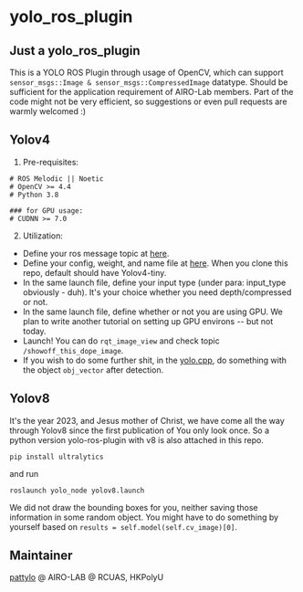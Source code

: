 # yolo_ros_plugin
## Just a yolo_ros_plugin
This is a YOLO ROS Plugin through usage of OpenCV, which can support ```sensor_msgs::Image & sensor_msgs::CompressedImage``` datatype. Should be sufficient for the application requirement of AIRO-Lab members. Part of the code might not be very efficient, so suggestions or even pull requests are warmly welcomed :)


## Yolov4
1. Pre-requisites:
```
# ROS Melodic || Noetic
# OpenCV >= 4.4
# Python 3.8

### for GPU usage:
# CUDNN >= 7.0
```

2. Utilization:

 - Define your ros message topic at [here](/yolo_node/launch/CNN_SUBPUB_topics.yaml).
 - Define your config, weight, and name file at [here](/yolo_node//launch/yolov4.launch). When you clone this repo, default should have Yolov4-tiny.
 - In the same launch file, define your input type (under para: input_type obviously - duh). It's your choice whether you need depth/compressed or not.
 - In the same launch file, define whether or not you are using GPU. We plan to write another tutorial on setting up GPU environs -- but not today.
 - Launch! You can do ```rqt_image_view``` and check  topic ```/showoff_this_dope_image```.
 - If you wish to do some further shit, in the [yolo.cpp](/yolo_node/src/yolo.cpp), do something with the object ```obj_vector``` after detection.

## Yolov8
It's the year 2023, and Jesus mother of Christ, we have come all the way through Yolov8 since the first publication of You only look once. So a python version yolo-ros-plugin with v8 is also attached in this repo.

```
pip install ultralytics
```
and run
```
roslaunch yolo_node yolov8.launch
```

We did not draw the bounding boxes for you, neither saving those information in some random object. You might have to do something by yourself based on ```results = self.model(self.cv_image)[0]```.

## Maintainer
[pattylo](https://github.com/pattylo) @ AIRO-LAB @ RCUAS, HKPolyU

